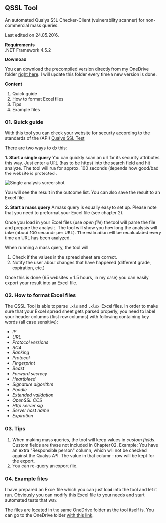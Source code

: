 ## QSSL Tool
An automated Qualys SSL Checker-Client (vulnerability scanner) for non-commercial mass queries.

Last edited on 24.05.2016.

**Requirements**    
.NET Framework 4.5.2

**Download**

You can download the precompiled version directly from my OneDrive folder [right here](https://onedrive.live.com/redir?resid=141F81505A5B6387!87936&authkey=!AMeFSMDfV0Zo3SQ&ithint=folder%2czip). I will update this folder every time a new version is done.

**Content**
1. Quick guide
2. How to format Excel files
3. Tips
4. Example files

### 01. Quick guide

With this tool you can check your website for security according to the standards of the (API) [Qualys SSL Test](https://www.ssllabs.com/ssltest/)

There are two ways to do this:

 **1. Start a single query**
	 You can quickly scan an url for its security attributes this way. Just enter a URL (has to be https) into the search field and hit analyze. The tool will run for approx. 100 seconds (depends how good/bad the website is protected).

![Single analysis screenshot](http://onur.areondev.de/wp-content/uploads/2016/05/QSSLToolSingle.png)

You will see the result in the outcome list. You can also save the result to an Excel file.

 **2. Start a mass query**
 A mass query is equally easy to set up. Please note that you need to preformat your Excel file (see chapter 2).

Once you load in your Excel files (use *open file*) the tool will parse the file and prepare the analysis.
The tool will show you how long the analysis will take (about 100 seconds per URL). The estimation will be recalculated every time an URL has been analyzed.

When running a mass query, the tool will

 1. Check if the values in the spread sheet are correct.
 2. Notify the user about changes that have happened (different grade, expiration, etc.)

Once this is done (65 websites = 1.5 hours, in my case) you can easily export your result into an Excel file.


### 02. How to format Excel files

The QSSL Tool is able to parse `.xls` and `.xlsx`-Excel files.
In order to make sure that your Excel spread sheet gets parsed properly, you need to label your header columns (first row columns) with following containing key words (all case sensitive):

- *IP*
- *URL*
- *Protocol versions*
- *RC4*
- *Ranking*
- *Protocol*
- *Fingerprint*
- *Beast*
- *Forward secrecy*
- *Heartbleed*
- *Signature algorithm*
- *Poodle*
- *Extended validation*
- *OpenSSL CCS*
- *Http server sig*
- *Server host name*
- *Expiration*

### 03. Tips

 1. When making mass queries, the tool will keep values in *custom fields*. Custom fields are those not included in Chapter 02. Example: You have an extra "Responsible person" column, which will not be checked against the Qualys API. The value in that column : row will be kept for the export.
 2. You can re-query an export file.

### 04. Example files
I have prepared an Excel file which you can just load into the tool and let it run. Obviously you can modify this Excel file to your needs and start automated tests that way.

The files are located in the same OneDrive folder as the tool itself is. You can go to the OneDrive folder [with this link](https://onedrive.live.com/redir?resid=141F81505A5B6387!87936&authkey=!AMeFSMDfV0Zo3SQ&ithint=folder%2czip).
